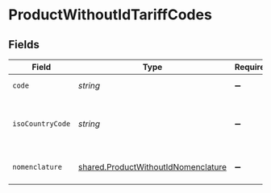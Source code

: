 # ProductWithoutIdTariffCodes


## Fields

| Field                                                                                             | Type                                                                                              | Required                                                                                          | Description                                                                                       |
| ------------------------------------------------------------------------------------------------- | ------------------------------------------------------------------------------------------------- | ------------------------------------------------------------------------------------------------- | ------------------------------------------------------------------------------------------------- |
| `code`                                                                                            | *string*                                                                                          | :heavy_minus_sign:                                                                                | The tariff code                                                                                   |
| `isoCountryCode`                                                                                  | *string*                                                                                          | :heavy_minus_sign:                                                                                | ISO Country code associated with the tariff code                                                  |
| `nomenclature`                                                                                    | [shared.ProductWithoutIdNomenclature](../../../sdk/models/shared/productwithoutidnomenclature.md) | :heavy_minus_sign:                                                                                | Nomenclature of the tariff code                                                                   |